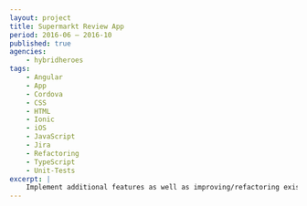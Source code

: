 ```yaml
---
layout: project
title: Supermarkt Review App
period: 2016-06 – 2016-10
published: true
agencies:
    - hybridheroes
tags:
    - Angular
    - App
    - Cordova
    - CSS
    - HTML
    - Ionic
    - iOS
    - JavaScript
    - Jira
    - Refactoring
    - TypeScript
    - Unit-Tests
excerpt: |
    Implement additional features as well as improving/refactoring existing code of an ionic/angular application targeting iOS mobile devices using TypeScript and JavaScript.
---
```

